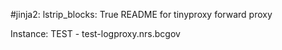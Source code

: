 #jinja2: lstrip_blocks: True
README for tinyproxy forward proxy

Instance: TEST - test-logproxy.nrs.bcgov
